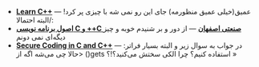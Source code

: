 - **[Learn C++](https://www.learncpp.com/)** — عمیق(خیلی عمیق منظورمه) جای این رو نمی شه با چیزی پر کرد! البته احتمالا/:
- **[ اصول برنامه نویسی C و ++C صنعتی اصفهان](https://maktabkhooneh.org/course/%D8%A7%D8%B5%D9%88%D9%84-%D8%A8%D8%B1%D9%86%D8%A7%D9%85%D9%87-%D9%86%D9%88%DB%8C%D8%B3%DB%8C-c-%D9%88-c-mk68/)** — از دور و بر شنیدم خوبه و چیز دیگه‌ای نمی دونم
- **[Secure Coding in C and C++]()** — در جواب به سوال زیر و البته بسیار فراتر: <حالا چی می‌شه اگه از ()gets استفاده کنیم؟ چرا الکی سختش می‌کنید؟!؟ »
